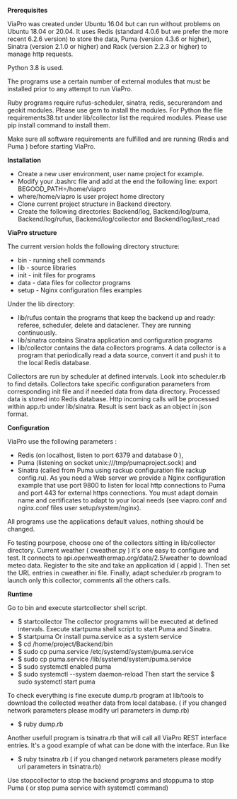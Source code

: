 ﻿**Prerequisites**

ViaPro was created under Ubuntu 16.04 but can run without problems on Ubuntu 18.04 or 20.04. It uses Redis (standard 4.0.6 but we prefer the more recent 6.2.6 version) to store the data, Puma (version 4.3.6 or higher), Sinatra (version 2.1.0 or higher) and Rack (version 2.2.3 or higher) to manage http requests.

Python 3.8 is used.

The programs use a certain number of external modules that must be installed prior to any attempt to run ViaPro.

Ruby programs require rufus-scheduler, sinatra, redis, securerandom and geokit modules. Please use gem to install the modules.
For Python the file requirements38.txt under lib/collector list the required modules. Please use pip install command to install them.

Make sure all software requirements are fulfilled and are running (Redis and Puma ) before starting ViaPro.

**Installation**

 - Create a new user environment, user name project for example. 
 - Modify  your .bashrc file and add at the end the following line:
 export  BEGOOD_PATH=/home/viapro 
 - where/home/viapro is user project home  directory
 - Clone current project structure in Backend directory.
 - Create the following directories: Backend/log, Backend/log/puma, Backend/log/rufus,   Backend/log/collector and Backend/log/last_read

**ViaPro structure**

The current version holds the following directory structure:

-   bin - running shell commands
-   lib - source libraries
-   init - init files for programs
-   data - data files for collector programs
-   setup - Nginx configuration files examples

Under the lib directory:
- lib/rufus contain the programs that keep the backend up and ready: referee, scheduler, delete and dataclener. They are running continuously.
- lib/sinatra contains Sinatra application and configuration programs
- lib/collector contains the data collectors programs. A data collector is a program that periodically read a data source, convert it and push it to the local Redis database.

Collectors are run by scheduler at defined intervals. Look into scheduler.rb to find details. Collectors take specific configuration parameters from corresponding init file and if needed data from data directory.
Processed data is stored into Redis database. 
Http incoming calls will be processed within app.rb under lib/sinatra. Result is sent back as an object in json format.

**Configuration**

ViaPro use the following parameters :
- Redis (on localhost, listen to port 6379 and database 0 ), 
- Puma (listening on socket unix:///tmp/pumaproject.sock) and 
- Sinatra (called from Puma using rackup configuration file rackup config.ru). 
As you need a Web server we provide a Nginx configuration example that use port 9800 to listen for local http connections to Puma and port 443 for external https connections. You must adapt domain name and certificates to adapt to your local needs (see viapro.conf and nginx.conf files user setup/system/nginx). 

All programs use the applications default values, nothing should be changed.

Fo testing pourpose, choose one of the collectors sitting in lib/collector directory.
Current weather ( cweather.py ) it's one easy to configure and test. 
It connects to api.openweathermap.org/data/2.5/weather to download meteo data. Register to the site and take an application id ( appid ). Then set the URL entries in cweather.ini file. Finally, adapt scheduler.rb program to launch only this collector, comments all the others calls.

**Runtime**

Go to bin and execute startcollector shell script. 
- $ startcollector
The collector programms will be executed at defined intervals. 
Execute startpuma shell script to start Puma and Sinatra.
- $ startpuma
Or install puma.service as a system service
- $ cd /home/project/Backend/bin
- $ sudo cp puma.service /etc/systemd/system/puma.service
- $ sudo cp puma.service /lib/systemd/system/puma.service
- $ sudo systemctl enabled puma
- $ sudo systemctl --system daemon-reload
Then start the service
  $ sudo systemctl start puma

To check everything is fine execute dump.rb program at lib/tools to download the collected weather data from local database.
 ( if you changed network parameters please modify url parameters in dump.rb)
- $ ruby dump.rb

Another usefull program is tsinatra.rb that will call all ViaPro REST interface entries. It's a good example of what can be done with the interface. Run like
- $ ruby tsinatra.rb
 ( if you changed network parameters please modify url parameters in tsinatra.rb)

Use stopcollector to stop the backend programs and stoppuma to stop Puma ( or stop puma service with systemctl command)
